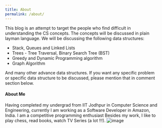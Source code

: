 ```yaml
---
title: About
permalink: /about/
---
```


This blog is an attempt to target the people who find difficult in understanding the CS concepts. The concepts will be discussed in plain layman language. We will be discussing the following data structures:

* Stack, Queues and Linked Lists
* Trees - Tree Traversal, Binary Search Tree (BST)
* Greedy and Dynamic Programming algorithm
* Graph Algorithm

And many other advance data structures. If you want any specific problem or specific data structure to be discussed, please mention that in comment section below.

#### About Me
Having completed my undergrad from IIT Jodhpur in Computer Science and Engineering, currently I am working as a Software Developer in Amazon, India. I am a competitive programming enthusiast
Besides my work, I like to play chess, read books, watch TV Series (a lot !!!).
![image](/blog/images/My_Pic.jpeg)
